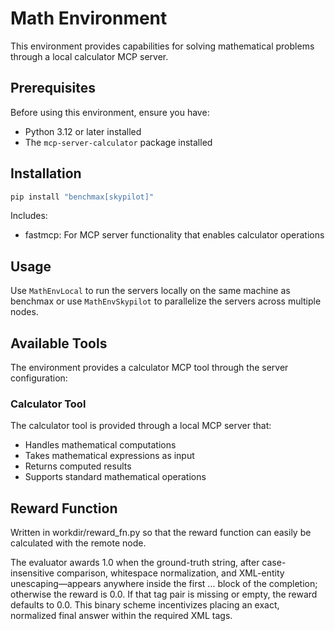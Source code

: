# Math Environment

This environment provides capabilities for solving mathematical problems through a local calculator MCP server.

## Prerequisites

Before using this environment, ensure you have:
- Python 3.12 or later installed
- The `mcp-server-calculator` package installed

## Installation

```bash
pip install "benchmax[skypilot]"
```

Includes:
- fastmcp: For MCP server functionality that enables calculator operations

## Usage

Use `MathEnvLocal` to run the servers locally on the same machine as benchmax or use `MathEnvSkypilot` to parallelize the servers across multiple nodes. 

## Available Tools

The environment provides a calculator MCP tool through the server configuration:

### Calculator Tool
The calculator tool is provided through a local MCP server that:
- Handles mathematical computations
- Takes mathematical expressions as input
- Returns computed results
- Supports standard mathematical operations

## Reward Function 
Written in workdir/reward_fn.py so that the reward function can easily be calculated with the remote node.

The evaluator awards 1.0 when the ground-truth string, after case-insensitive comparison, whitespace normalization, and XML-entity unescaping—appears anywhere inside the first <answer>...</answer> block of the completion; otherwise the reward is 0.0. If that tag pair is missing or empty, the reward defaults to 0.0. This binary scheme incentivizes placing an exact, normalized final answer within the required XML tags.
